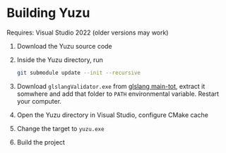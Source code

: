# Building Yuzu

Requires: Visual Studio 2022 (older versions may work)

1. Download the Yuzu source code

2. Inside the Yuzu directory, run

    ```bash
    git submodule update --init --recursive
    ```

3. Download `glslangValidator.exe` from [glslang main-tot](https://github.com/KhronosGroup/glslang/releases), extract it somwhere and add that folder to `PATH` environmental variable. Restart your computer.

4. Open the Yuzu directory in Visual Studio, configure CMake cache

5. Change the target to `yuzu.exe`

6. Build the project